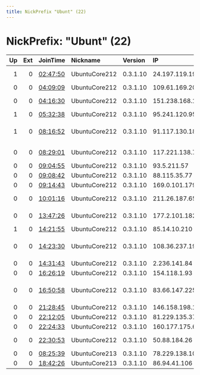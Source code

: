 ```yaml
---
title: NickPrefix "Ubunt" (22)
---
```


# NickPrefix: "Ubunt" (22)

|   Up |   Ext | JoinTime                                                                                            | Nickname      | Version   | IP              | AS                                       | CC   |   ORp |   Dirp | OS    | Contact   |   eFamMembers |
|-----:|------:|:----------------------------------------------------------------------------------------------------|:--------------|:----------|:----------------|:-----------------------------------------|:-----|------:|-------:|:------|:----------|--------------:|
|    1 |     0 | [02:47:50](https://metrics.torproject.org/rs.html#details/4D5C9ADF955DEC00866BBF38D44452957F0F24AC) | UbuntuCore212 | 0.3.1.10  | 24.197.119.19   | Charter Communications                   | us   | 41935 |      0 | Linux | None      |             1 |
|    0 |     0 | [04:09:09](https://metrics.torproject.org/rs.html#details/59318B959B6E21DEC348C386B976C29C60ED02DA) | UbuntuCore212 | 0.3.1.10  | 109.61.169.20   | Rostelecom                               | ru   | 46687 |      0 | Linux | None      |             1 |
|    0 |     0 | [04:16:30](https://metrics.torproject.org/rs.html#details/E6CAF5DB3DE3688B3AFFBB3890D3603816F7957D) | UbuntuCore212 | 0.3.1.10  | 151.238.168.139 | Aria Shatel Company Ltd                  | ir   | 40757 |      0 | Linux | None      |             1 |
|    1 |     0 | [05:32:38](https://metrics.torproject.org/rs.html#details/9F38F3DCE92BCB4DFEEF412958674816C272CC75) | UbuntuCore212 | 0.3.1.10  | 95.241.120.95   | Telecom Italia                           | it   | 44691 |      0 | Linux | None      |             1 |
|    1 |     0 | [08:16:52](https://metrics.torproject.org/rs.html#details/F137BCC41CDC44D856C74FFD9FEA9C0ECC3F8DA6) | UbuntuCore212 | 0.3.1.10  | 91.117.130.189  | R Cable y Telecomunicaciones Galicia, S. | es   | 41237 |      0 | Linux | None      |             1 |
|    0 |     0 | [08:29:01](https://metrics.torproject.org/rs.html#details/0B236A6C5127D888D1E3EB97B660D618924EF98F) | UbuntuCore212 | 0.3.1.10  | 117.221.138.75  | National Internet Backbone               | in   | 43189 |      0 | Linux | None      |             1 |
|    0 |     0 | [09:04:55](https://metrics.torproject.org/rs.html#details/C7F309049957DAC8692630D9AAF3DFA41DB0436C) | UbuntuCore212 | 0.3.1.10  | 93.5.211.57     | SFR SA                                   | fr   | 46101 |      0 | Linux | None      |             1 |
|    0 |     0 | [09:08:42](https://metrics.torproject.org/rs.html#details/5A55BB30AA2C76CD2A1FD395E23234EC7D18ADE9) | UbuntuCore212 | 0.3.1.10  | 88.115.35.77    | Elisa Oyj                                | fi   | 40861 |      0 | Linux | None      |             1 |
|    0 |     0 | [09:14:43](https://metrics.torproject.org/rs.html#details/D9B539C36D25E8B801DBF794EFA76F7A70DB5EF8) | UbuntuCore212 | 0.3.1.10  | 169.0.101.179   | Afrihost                                 | za   | 43551 |      0 | Linux | None      |             1 |
|    0 |     0 | [10:01:16](https://metrics.torproject.org/rs.html#details/0E21722511200E51C9B7C5F07FD7F40DAD4BEBA9) | UbuntuCore212 | 0.3.1.10  | 211.26.187.65   | Primus Telecommunications                | au   | 39613 |      0 | Linux | None      |             1 |
|    0 |     0 | [13:47:26](https://metrics.torproject.org/rs.html#details/6A65CE2960E397B8783EF898C0026E02735987CA) | UbuntuCore212 | 0.3.1.10  | 177.2.101.182   | Brasil Telecom S/A - Filial Distrito Fed | br   | 38653 |      0 | Linux | None      |             1 |
|    1 |     0 | [14:21:55](https://metrics.torproject.org/rs.html#details/36831D14CA3EC4D5D6987F2F9A502154363E552E) | UbuntuCore212 | 0.3.1.10  | 85.14.10.210    | Orbital Ltd                              | bg   | 36849 |      0 | Linux | None      |             1 |
|    0 |     0 | [14:23:30](https://metrics.torproject.org/rs.html#details/D217DD75D3FA02F3A475C066C23A533B0CEDAFEC) | UbuntuCore212 | 0.3.1.10  | 108.36.237.192  | MCI Communications Services, Inc. d/b/a  | us   | 26521 |      0 | Linux | None      |             1 |
|    0 |     0 | [14:31:43](https://metrics.torproject.org/rs.html#details/8A51B67BBA5C16E2FF87AF310EE72B70C9212DF6) | UbuntuCore212 | 0.3.1.10  | 2.236.141.84    | Fastweb                                  | it   | 37911 |      0 | Linux | None      |             1 |
|    0 |     0 | [16:26:19](https://metrics.torproject.org/rs.html#details/8550D0B875D9CD53C6CE255B7F8926F16756A8B8) | UbuntuCore212 | 0.3.1.10  | 154.118.1.93    | Spectranet                               | ng   | 41405 |      0 | Linux | None      |             1 |
|    0 |     0 | [16:50:58](https://metrics.torproject.org/rs.html#details/6EABD646B9CE7948BD12388A822537428BE64EB7) | UbuntuCore212 | 0.3.1.10  | 83.66.147.225   | Dogan Tv Digital Platform Isletmeciligi  | tr   | 37985 |      0 | Linux | None      |             1 |
|    0 |     0 | [21:28:45](https://metrics.torproject.org/rs.html#details/6DA1E92665D444DCA3B5DCE9D8F74EA72AA3EDA5) | UbuntuCore212 | 0.3.1.10  | 146.158.198.195 | Orange Espagne SA                        | es   | 38733 |      0 | Linux | None      |             1 |
|    0 |     0 | [22:12:05](https://metrics.torproject.org/rs.html#details/E814909395FAEA664C6DF7FFEA50CE4F4FB968F8) | UbuntuCore212 | 0.3.1.10  | 81.229.135.37   | Telia Company AB                         | se   | 44105 |      0 | Linux | None      |             1 |
|    0 |     0 | [22:24:33](https://metrics.torproject.org/rs.html#details/D49717EEF6668C53450A5C73F70292E64495AD55) | UbuntuCore212 | 0.3.1.10  | 160.177.175.69  | MT-MPLS                                  | ma   | 39007 |      0 | Linux | None      |             1 |
|    0 |     0 | [22:30:53](https://metrics.torproject.org/rs.html#details/00104776FDF0CA6107949D9D77413D517A60E62E) | UbuntuCore212 | 0.3.1.10  | 50.88.184.26    | BRIGHT HOUSE NETWORKS, LLC               | us   | 37553 |      0 | Linux | None      |             1 |
|    0 |     0 | [08:25:39](https://metrics.torproject.org/rs.html#details/60911BF3CB8D7DC4353D05BA59539CE851912727) | UbuntuCore213 | 0.3.1.10  | 78.229.138.105  | Free SAS                                 | fr   | 34049 |      0 | Linux | None      |             1 |
|    0 |     0 | [18:42:26](https://metrics.torproject.org/rs.html#details/847E7D3BB3CCE18DA5ED7D3FFDFD17179D27C396) | UbuntuCore213 | 0.3.1.10  | 86.94.41.106    | KPN B.V.                                 | nl   | 37533 |      0 | Linux | None      |             1 |
